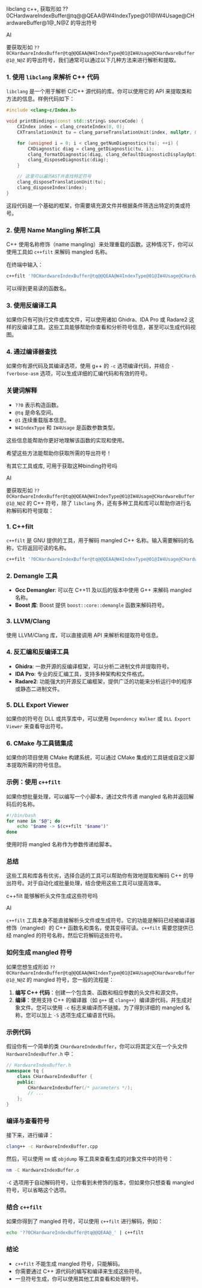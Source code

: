 libclang c++, 获取形如 ??0CHardwareIndexBuffer@tq@@QEAA@W4IndexType@01@IW4Usage@CHardwareBuffer@1@_N@Z 的导出符号

AI

要获取形如 `??0CHardwareIndexBuffer@tq@@QEAA@W4IndexType@01@IW4Usage@CHardwareBuffer@1@_N@Z` 的导出符号，我们通常可以通过以下几种方法来进行解析和提取。

### 1. 使用 `libclang` 来解析 C++ 代码

`libclang` 是一个用于解析 C/C++ 源代码的库。你可以使用它的 API 来提取类和方法的信息。样例代码如下：

```cpp
#include <clang-c/Index.h>

void printBindings(const std::string& sourceCode) {
    CXIndex index = clang_createIndex(0, 0);
    CXTranslationUnit tu = clang_parseTranslationUnit(index, nullptr, &sourceCode[0], sourceCode.size(), nullptr, 0, CXTranslationUnit_None);

    for (unsigned i = 0; i < clang_getNumDiagnostics(tu); ++i) {
        CXDiagnostic diag = clang_getDiagnostic(tu, i);
        clang_formatDiagnostic(diag, clang_defaultDiagnosticDisplayOptions());
        clang_disposeDiagnostic(diag);
    }

    // 这里可以遍历AST并查找特定符号
    clang_disposeTranslationUnit(tu);
    clang_disposeIndex(index);
}
```

这段代码是一个基础的框架，你需要填充源文件并根据条件筛选出特定的类或符号。

### 2. 使用 Name Mangling 解析工具

C++ 使用名称修饰（name mangling）来处理重载的函数。这种情况下，你可以使用工具如 `c++filt` 来解码 mangled 名称。

在终端中输入：

```bash
c++filt '?0CHardwareIndexBuffer@tq@@QEAA@W4IndexType@01@IW4Usage@CHardwareBuffer@1@_N@Z'
```

可以得到更易读的函数名。

### 3. 使用反编译工具

如果你只有可执行文件或库文件，可以使用诸如 Ghidra、IDA Pro 或 Radare2 这样的反编译工具。这些工具能够帮助你查看和分析符号信息，甚至可以生成代码视图。

### 4. 通过编译器查找

如果你有源代码及其编译选项，使用 g++ 的 `-c` 选项编译代码，并结合 `-fverbose-asm` 选项，可以生成详细的汇编代码和有效的符号。

### 关键词解释

- `??0` 表示构造函数。
- `@tq` 是命名空间。
- `@1` 连续重载版本信息。
- `W4IndexType` 和 `IW4Usage` 是函数参数类型。

这些信息能帮助你更好地理解该函数的实现和使用。

希望这些方法能帮助你获取所需的导出符号！



有其它工具或库, 可用于获取这种binding符号吗

AI

要获取形如 `??0CHardwareIndexBuffer@tq@@QEAA@W4IndexType@01@IW4Usage@CHardwareBuffer@1@_N@Z` 的 C++ 符号，除了 `libclang` 外，还有多种工具和库可以帮助你进行名称解码和符号提取：

### 1. **C++filt**

`c++filt` 是 GNU 提供的工具，用于解码 mangled C++ 名称。输入需要解码的名称，它将返回可读的名称。

```bash
c++filt '?0CHardwareIndexBuffer@tq@@QEAA@W4IndexType@01@IW4Usage@CHardwareBuffer@1@_N@Z'
```

### 2. **Demangle 工具**

- **Gcc Demangler**: 可以在 C++11 及以后的版本中使用 G++ 来解码 mangled 名称。
- **Boost 库**: Boost 提供 `boost::core::demangle` 函数来解码符号。

### 3. **LLVM/Clang**

使用 LLVM/Clang 库，可以直接调用 API 来解析和提取符号信息。

### 4. **反汇编和反编译工具**

- **Ghidra**: 一款开源的反编译框架，可以分析二进制文件并提取符号。
- **IDA Pro**: 专业的反汇编工具，支持多种架构和文件格式。
- **Radare2**: 功能强大的开源反汇编框架，提供广泛的功能来分析运行中的程序或静态二进制文件。

### 5. **DLL Export Viewer**

如果你的符号在 DLL 或共享库中，可以使用 `Dependency Walker` 或 `DLL Export Viewer` 来查看导出符号。

### 6. **CMake 与工具链集成**

如果你的项目使用 CMake 构建系统，可以通过 CMake 集成的工具链或自定义脚本提取所需的符号信息。

### 示例：使用 `c++filt`

如果你想批量处理，可以编写一个小脚本，通过文件传递 mangled 名称并返回解码后的名称。

```bash
#!/bin/bash
for name in "$@"; do
    echo "$name -> $(c++filt "$name")"
done
```

使用时将 mangled 名称作为参数传递给脚本。

### 总结

这些工具和库各有优劣，选择合适的工具可以帮助你有效地提取和解码 C++ 的导出符号。对于自动化或批量处理，结合使用这些工具可以提高效率。



c++filt 能够解析头文件生成这些符号吗

AI

`c++filt` 工具本身不能直接解析头文件或生成符号。它的功能是解码已经被编译器修饰（mangled）的 C++ 函数名和类名，使其变得可读。`c++filt` 需要您提供已经 mangled 的符号名称，然后它将解码这些符号。

### 如何生成 mangled 符号

如果您想生成形如 `??0CHardwareIndexBuffer@tq@@QEAA@W4IndexType@01@IW4Usage@CHardwareBuffer@1@_N@Z` 的 mangled 符号，您一般的流程是：

1. **编写 C++ 代码**：创建一个包含类、函数和相应参数的头文件和源文件。
2. **编译**：使用支持 C++ 的编译器（如 `g++` 或 `clang++`）编译源代码，并生成对象文件。您可以使用 `-c` 标志来编译而不链接。为了得到详细的 mangled 名称，您可以加上 `-S` 选项生成汇编语言代码。

### 示例代码

假设你有一个简单的类 `CHardwareIndexBuffer`，你可以将其定义在一个头文件 `HardwareIndexBuffer.h` 中：

```cpp
// HardwareIndexBuffer.h
namespace tq {
    class CHardwareIndexBuffer {
    public:
        CHardwareIndexBuffer(/* parameters */);
        // ...
    };
}
```

### 编译与查看符号

接下来，进行编译：

```bash
clang++ -c HardwareIndexBuffer.cpp
```

然后，可以使用 `nm` 或 `objdump` 等工具来查看生成的对象文件中的符号：

```bash
nm -C HardwareIndexBuffer.o
```

`-C` 选项用于自动解码符号，让你看到未修饰的版本，但如果你只想查看 mangled 符号，可以省略这个选项。

### 结合 `c++filt`

如果你得到了 mangled 符号，可以使用 `c++filt` 进行解码，例如：

```bash
echo '??0CHardwareIndexBuffer@tq@@QEAA@_' | c++filt
```

### 结论

- `c++filt` 不能生成 mangled 符号，只能解码。
- 你需要通过 C++ 源代码的编写和编译来生成这些符号。
- 一旦符号生成，你可以使用其他工具查看和处理符号。